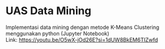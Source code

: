 # UAS Data Mining

Implementasi data mining dengan metode K-Means Clustering menggunakan python (Jupyter Notebook)\
Link: https://youtu.be/O5wX-jOd26E?si=1dUW8BkEM6TIZwfd
